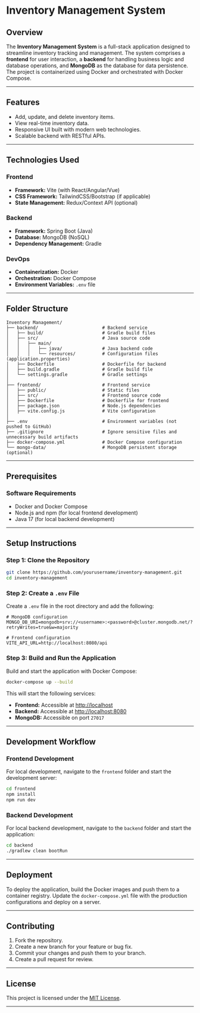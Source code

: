 # Inventory Management System

## Overview
The **Inventory Management System** is a full-stack application designed to streamline inventory tracking and management. The system comprises a **frontend** for user interaction, a **backend** for handling business logic and database operations, and **MongoDB** as the database for data persistence. The project is containerized using Docker and orchestrated with Docker Compose.

---

## Features
- Add, update, and delete inventory items.
- View real-time inventory data.
- Responsive UI built with modern web technologies.
- Scalable backend with RESTful APIs.

---

## Technologies Used
### Frontend
- **Framework:** Vite (with React/Angular/Vue)
- **CSS Framework:** TailwindCSS/Bootstrap (if applicable)
- **State Management:** Redux/Context API (optional)

### Backend
- **Framework:** Spring Boot (Java)
- **Database:** MongoDB (NoSQL)
- **Dependency Management:** Gradle

### DevOps
- **Containerization:** Docker
- **Orchestration:** Docker Compose
- **Environment Variables:** `.env` file

---

## Folder Structure
```
Inventory Management/
├── backend/                        # Backend service
│   ├── build/                      # Gradle build files
│   ├── src/                        # Java source code
│   │   ├── main/
│   │   │   ├── java/               # Java backend code
│   │   │   └── resources/          # Configuration files (application.properties)
│   ├── Dockerfile                  # Dockerfile for backend
│   ├── build.gradle                # Gradle build file
│   └── settings.gradle             # Gradle settings
│
├── frontend/                       # Frontend service
│   ├── public/                     # Static files
│   ├── src/                        # Frontend source code
│   ├── Dockerfile                  # Dockerfile for frontend
│   ├── package.json                # Node.js dependencies
│   ├── vite.config.js              # Vite configuration
│
├── .env                            # Environment variables (not pushed to GitHub)
├── .gitignore                      # Ignore sensitive files and unnecessary build artifacts
├── docker-compose.yml              # Docker Compose configuration
└── mongo-data/                     # MongoDB persistent storage (optional)
```

---

## Prerequisites
### Software Requirements
- Docker and Docker Compose
- Node.js and npm (for local frontend development)
- Java 17 (for local backend development)

---

## Setup Instructions
### Step 1: Clone the Repository
```bash
git clone https://github.com/yourusername/inventory-management.git
cd inventory-management
```

### Step 2: Create a `.env` File
Create a `.env` file in the root directory and add the following:
```plaintext
# MongoDB configuration
MONGO_DB_URI=mongodb+srv://<username>:<password>@cluster.mongodb.net/?retryWrites=true&w=majority

# Frontend configuration
VITE_API_URL=http://localhost:8080/api
```

### Step 3: Build and Run the Application
Build and start the application with Docker Compose:
```bash
docker-compose up --build
```
This will start the following services:
- **Frontend:** Accessible at [http://localhost](http://localhost)
- **Backend:** Accessible at [http://localhost:8080](http://localhost:8080)
- **MongoDB:** Accessible on port `27017`

---

## Development Workflow
### Frontend Development
For local development, navigate to the `frontend` folder and start the development server:
```bash
cd frontend
npm install
npm run dev
```

### Backend Development
For local backend development, navigate to the `backend` folder and start the application:
```bash
cd backend
./gradlew clean bootRun
```

---

## Deployment
To deploy the application, build the Docker images and push them to a container registry. Update the `docker-compose.yml` file with the production configurations and deploy on a server.

---

## Contributing
1. Fork the repository.
2. Create a new branch for your feature or bug fix.
3. Commit your changes and push them to your branch.
4. Create a pull request for review.

---

## License
This project is licensed under the [MIT License](LICENSE).

---


